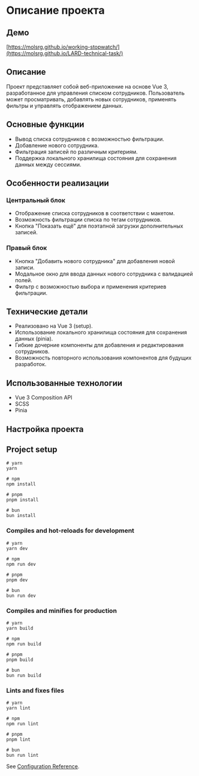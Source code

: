 # Описание проекта

## Демо
[https://molsrg.github.io/working-stopwatch/](https://molsrg.github.io/LARD-technical-task/)

## Описание
Проект представляет собой веб-приложение на основе Vue 3, разработанное для управления списком сотрудников. Пользователь может просматривать, добавлять новых сотрудников, применять фильтры и управлять отображением данных.

## Основные функции
- Вывод списка сотрудников с возможностью фильтрации.
- Добавление нового сотрудника.
- Фильтрация записей по различным критериям.
- Поддержка локального хранилища состояния для сохранения данных между сессиями.

## Особенности реализации
### Центральный блок
- Отображение списка сотрудников в соответствии с макетом.
- Возможность фильтрации списка по тегам сотрудников.
- Кнопка "Показать ещё" для поэтапной загрузки дополнительных записей.

### Правый блок
- Кнопка "Добавить нового сотрудника" для добавления новой записи.
- Модальное окно для ввода данных нового сотрудника с валидацией полей.
- Фильтр с возможностью выбора и применения критериев фильтрации.

## Технические детали
- Реализовано на Vue 3 (setup).
- Использование локального хранилища состояния для сохранения данных (pinia).
- Гибкие дочерние компоненты для добавления и редактирования сотрудников.
- Возможность повторного использования компонентов для будущих разработок.

## Использованные технологии
- Vue 3 Composition API
- SCSS
- Pinia
  


## Настройка проекта

## Project setup

```
# yarn
yarn

# npm
npm install

# pnpm
pnpm install

# bun
bun install
```

### Compiles and hot-reloads for development

```
# yarn
yarn dev

# npm
npm run dev

# pnpm
pnpm dev

# bun
bun run dev
```

### Compiles and minifies for production

```
# yarn
yarn build

# npm
npm run build

# pnpm
pnpm build

# bun
bun run build
```

### Lints and fixes files

```
# yarn
yarn lint

# npm
npm run lint

# pnpm
pnpm lint

# bun
bun run lint
```



See [Configuration Reference](https://vitejs.dev/config/).
